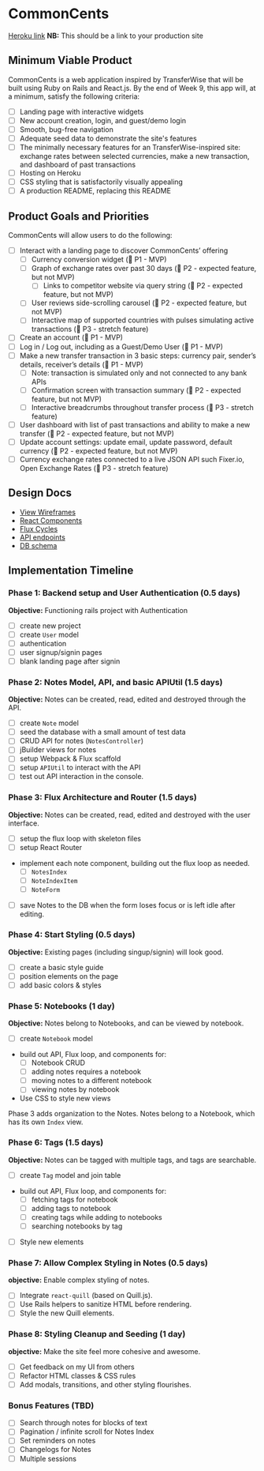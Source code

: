 # CommonCents

[Heroku link][heroku] **NB:** This should be a link to your production site

[heroku]: http://www.herokuapp.com

## Minimum Viable Product

CommonCents is a web application inspired by TransferWise that will be built using Ruby on Rails and React.js. By the end of Week 9, this app will, at a minimum, satisfy the following criteria:

- [ ] Landing page with interactive widgets
- [ ] New account creation, login, and guest/demo login
- [ ] Smooth, bug-free navigation
- [ ] Adequate seed data to demonstrate the site's features
- [ ] The minimally necessary features for an TransferWise-inspired site: exchange rates between selected currencies,  make a new transaction, and dashboard of past transactions
- [ ] Hosting on Heroku
- [ ] CSS styling that is satisfactorily visually appealing
- [ ] A production README, replacing this README

## Product Goals and Priorities

CommonCents will allow users to do the following:

<!-- This is a Markdown checklist. Use it to keep track of your
progress. Put an x between the brackets for a checkmark: [x] -->

- [ ] Interact with a landing page to discover CommonCents’ offering
  - [ ] Currency conversion widget (&#x1F534; P1 - MVP)
  - [ ] Graph of exchange rates over past 30 days (&#x1F535; P2 - expected feature, but not MVP)
    - [ ] Links to competitor website via query string (&#x1F535; P2 - expected feature, but not MVP)
  - [ ] User reviews side-scrolling carousel (&#x1F535; P2 - expected feature, but not MVP)
  - [ ] Interactive map of supported countries with pulses simulating active transactions (&#x1F536; P3 - stretch feature)
- [ ] Create an account (&#x1F534; P1 - MVP)
- [ ] Log in / Log out, including as a Guest/Demo User (&#x1F534; P1 - MVP)
- [ ] Make a new transfer transaction in 3 basic steps: currency pair, sender’s details, receiver’s details  (&#x1F534; P1 - MVP)
  - [ ] Note: transaction is simulated only and not connected to any bank APIs
  - [ ] Confirmation screen with transaction summary (&#x1F535; P2 - expected feature, but not MVP)
  - [ ] Interactive breadcrumbs throughout transfer process  (&#x1F536; P3 - stretch feature)
- [ ] User dashboard with list of past transactions and ability to make a new transfer (&#x1F535; P2 - expected feature, but not MVP)
- [ ] Update account settings: update email, update password, default currency (&#x1F535; P2 - expected feature, but not MVP)
- [ ] Currency exchange rates connected to a live JSON API such Fixer.io, Open Exchange Rates (&#x1F536; P3 - stretch feature)

## Design Docs
* [View Wireframes][views]
* [React Components][components]
* [Flux Cycles][flux-cycles]
* [API endpoints][api-endpoints]
* [DB schema][schema]

[views]: ./docs/views.md
[components]: ./docs/components.md
[flux-cycles]: ./docs/flux-cycles.md
[api-endpoints]: ./docs/api-endpoints.md
[schema]: ./docs/schema.md

## Implementation Timeline

### Phase 1: Backend setup and User Authentication (0.5 days)

**Objective:** Functioning rails project with Authentication

- [ ] create new project
- [ ] create `User` model
- [ ] authentication
- [ ] user signup/signin pages
- [ ] blank landing page after signin

### Phase 2: Notes Model, API, and basic APIUtil (1.5 days)

**Objective:** Notes can be created, read, edited and destroyed through
the API.

- [ ] create `Note` model
- [ ] seed the database with a small amount of test data
- [ ] CRUD API for notes (`NotesController`)
- [ ] jBuilder views for notes
- [ ] setup Webpack & Flux scaffold
- [ ] setup `APIUtil` to interact with the API
- [ ] test out API interaction in the console.

### Phase 3: Flux Architecture and Router (1.5 days)

**Objective:** Notes can be created, read, edited and destroyed with the
user interface.

- [ ] setup the flux loop with skeleton files
- [ ] setup React Router
- implement each note component, building out the flux loop as needed.
  - [ ] `NotesIndex`
  - [ ] `NoteIndexItem`
  - [ ] `NoteForm`
- [ ] save Notes to the DB when the form loses focus or is left idle
  after editing.

### Phase 4: Start Styling (0.5 days)

**Objective:** Existing pages (including singup/signin) will look good.

- [ ] create a basic style guide
- [ ] position elements on the page
- [ ] add basic colors & styles

### Phase 5: Notebooks (1 day)

**Objective:** Notes belong to Notebooks, and can be viewed by notebook.

- [ ] create `Notebook` model
- build out API, Flux loop, and components for:
  - [ ] Notebook CRUD
  - [ ] adding notes requires a notebook
  - [ ] moving notes to a different notebook
  - [ ] viewing notes by notebook
- Use CSS to style new views

Phase 3 adds organization to the Notes. Notes belong to a Notebook,
which has its own `Index` view.

### Phase 6: Tags (1.5 days)

**Objective:** Notes can be tagged with multiple tags, and tags are searchable.

- [ ] create `Tag` model and join table
- build out API, Flux loop, and components for:
  - [ ] fetching tags for notebook
  - [ ] adding tags to notebook
  - [ ] creating tags while adding to notebooks
  - [ ] searching notebooks by tag
- [ ] Style new elements

### Phase 7: Allow Complex Styling in Notes (0.5 days)

**objective:** Enable complex styling of notes.

- [ ] Integrate `react-quill` (based on Quill.js).
- [ ] Use Rails helpers to sanitize HTML before rendering.
- [ ] Style the new Quill elements.

### Phase 8: Styling Cleanup and Seeding (1 day)

**objective:** Make the site feel more cohesive and awesome.

- [ ] Get feedback on my UI from others
- [ ] Refactor HTML classes & CSS rules
- [ ] Add modals, transitions, and other styling flourishes.

### Bonus Features (TBD)
- [ ] Search through notes for blocks of text
- [ ] Pagination / infinite scroll for Notes Index
- [ ] Set reminders on notes
- [ ] Changelogs for Notes
- [ ] Multiple sessions

[phase-one]: ./docs/phases/phase1.md
[phase-two]: ./docs/phases/phase2.md
[phase-three]: ./docs/phases/phase3.md
[phase-four]: ./docs/phases/phase4.md
[phase-five]: ./docs/phases/phase5.md
